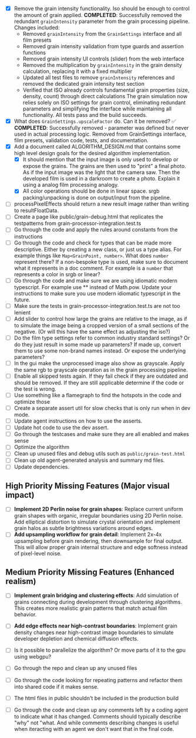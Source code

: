 - [x] Remove the grain intensity functionality. Iso should be enough to control the amount of grain applied.
  **COMPLETED**: Successfully removed the redundant `grainIntensity` parameter from the grain processing pipeline. Changes included:
  - Removed `grainIntensity` from the `GrainSettings` interface and all film presets
  - Removed grain intensity validation from type guards and assertion functions
  - Removed grain intensity UI controls (slider) from the web interface
  - Removed the multiplication by `grainIntensity` in the grain density calculation, replacing it with a fixed multiplier
  - Updated all test files to remove `grainIntensity` references and removed the dedicated grain intensity test section
  - Verified that ISO already controls fundamental grain properties (size, density, count) through direct calculations
  The grain simulation now relies solely on ISO settings for grain control, eliminating redundant parameters and simplifying the interface while maintaining all functionality. All tests pass and the build succeeds.
- [x] What does `GrainSettings.upscaleFactor` do. Can it be removed? ✅ **COMPLETED**: Successfully removed - parameter was defined but never used in actual processing logic. Removed from GrainSettings interface, film presets, validation code, tests, and documentation.
- [x] Add a document called ALGORITHM_DESIGN.md that contains some high level design goals for the desired algorithm implementation.
  - [x] It should mention that the input image is only used to develop or expose the grains. The grains are then used to "print" a final photo. As if the input image was the light that the camera saw. Then the developed film is used in a darkroom to create a photo. Explain it using a analog film processing analogy.
  - [x] All color operations should be done in linear space. srgb packing/unpacking is done on output/input from the pipeline.
- [ ] processPixelEffects should return a new result image rather than writing to resultFloatData.
- [ ] Create a page like public/grain-debug.html that replicates the testpatterns from grain-processor-integration.test.ts
- [ ] Go through the code and apply the rules around constants from the instructions
- [ ] Go through the code and check for types that can be made more descriptive. Either by creating a new class, or just us a type alias. For example things like `Map<GrainPoint, number>`. What does `number` represent there? If a non-bespoke type is used, make sure to document what it represents in a doc comment. For example is a `number` that represents a color in srgb or linear?
- [ ] Go through the code and make sure we are using idiomatic modern typescript. For example use ** instead of Math.pow. Update your instructions to make sure you use modern idiomatic typescript in the future.
- [ ] Make sure the tests in grain-processor-integration.test.ts are not too lenient
- [ ] Add slider to control how large the grains are relative to the image, as if to simulate the image being a cropped version of a small sections of the negative. (Or will this have the same effect as adjusting the iso?)
- [ ] Do the film type settings refer to common industry standard settings? Or do they just result in some made up parameters? If made up, convert them to use some non-brand names instead. Or expose the underlying parameters?
- [ ] In the gui make the unprocessed image also show as grayscale. Apply the same rgb to grayscale operation as in the grain processing pipeline.
- [ ] Enable all skipped tests again. If they fail check if they are outdated and should be removed. If they are still applicable determine if the code or the test is wrong.
- [ ] Use something like a flamegraph to find the hotspots in the code and optimize those
- [ ] Create a separate assert util for slow checks that is only run when in dev mode.
- [ ] Update agent instructions on how to use the asserts.
- [ ] Update hot code to use the dev assert.
- [ ] Go through the testcases and make sure they are all enabled and makes sense
- [ ] Optimize the algorithm
- [ ] Clean up unused files and debug utils such as `public/grain-test.html`
- [ ] Clean up old agent-generated analysis and summary md files.
- [ ] Update dependencies.

## High Priority Missing Features (Major visual impact)

- [ ] **Implement 2D Perlin noise for grain shapes**: Replace current uniform grain shapes with organic, irregular boundaries using 2D Perlin noise. Add elliptical distortion to simulate crystal orientation and implement grain halos as subtle brightness variations around edges.
- [ ] **Add upsampling workflow for grain detail**: Implement 2x-4x upsampling before grain rendering, then downsample for final output. This will allow proper grain internal structure and edge softness instead of pixel-level noise.

## Medium Priority Missing Features (Enhanced realism)

- [ ] **Implement grain bridging and clustering effects**: Add simulation of grains connecting during development through clustering algorithms. This creates more realistic grain patterns that match actual film behavior.
- [ ] **Add edge effects near high-contrast boundaries**: Implement grain density changes near high-contrast image boundaries to simulate developer depletion and chemical diffusion effects.


- [ ] Is it possible to parallelize the algorithm? Or move parts of it to the gpu using webgpu?
- [ ] Go through the repo and clean up any unused files
- [ ] Go through the code looking for repeating patterns and refactor them into shared code if it makes sense.
- [ ] The html files in public shouldn't be included in the production build
- [ ] Go through the code and clean up any comments left by a coding agent to indicate what it has changed. Comments should typically describe "why" not "what. And while comments describing changes is useful when iteracting with an agent we don't want that in the final code.
